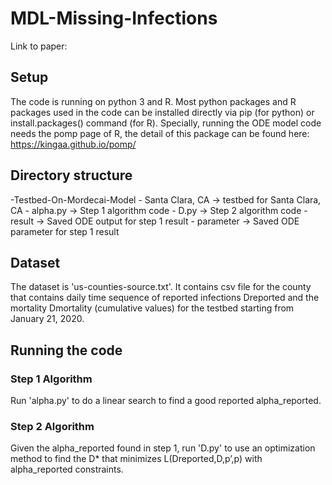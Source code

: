 # MDL-Missing-Infections

Link to paper: 

## Setup

The code is running on python 3 and R.
Most python packages and R packages used in the code can be installed directly via pip (for python) or install.packages() command (for R). Specially, running the ODE model code needs the pomp page of R, the detail of this package can be found here: https://kingaa.github.io/pomp/

## Directory structure

-Testbed-On-Mordecai-Model
	- Santa Clara, CA -> testbed for Santa Clara, CA
    - alpha.py -> Step 1 algorithm code
    - D.py -> Step 2 algorithm code
    - result -> Saved ODE output for step 1 result
    - parameter -> Saved ODE parameter for step 1 result
    
## Dataset

  The dataset is 'us-counties-source.txt'. It contains csv file for the county that contains daily time sequence of reported infections Dreported and the mortality Dmortality (cumulative values) for the testbed starting from January 21, 2020.

## Running the code

### Step 1 Algorithm

Run 'alpha.py' to do a linear search to find a good reported alpha_reported.

### Step 2 Algorithm

Given the alpha_reported found in step 1, run 'D.py' to use an optimization method to find the D* that minimizes L(Dreported,D,p’,p) with alpha_reported constraints.


